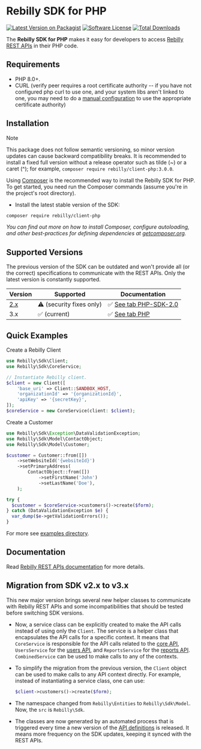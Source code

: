 # Rebilly SDK for PHP

[![Latest Version on Packagist][ico-version]][link-packagist] 
[![Software License][ico-license]](LICENSE) 
[![Total Downloads][ico-downloads]][link-downloads] 

The **Rebilly SDK for PHP** makes it easy for developers to access
[Rebilly REST APIs][link-api-doc] in their PHP code.

## Requirements

* PHP 8.0+.
* CURL (verify peer requires a root certificate authority -- if you have not configured php curl to use one, and your system libs aren't linked to one, you may need to do a [manual configuration](http://stackoverflow.com/questions/17478283/paypal-access-ssl-certificate-unable-to-get-local-issuer-certificate/19149687#19149687) to use the appropriate certificate authority)

## Installation

> [!NOTE]  
> This package does not follow semantic versioning, so minor version updates can cause backward compatibility breaks. It is recommended to install a fixed full version without a release operator such as tilde (~) or a caret (^); for example, `composer require rebilly/client-php:3.0.0`.

Using [Composer](http://getcomposer.org/) is the recommended way to install the Rebilly SDK for PHP.
To get started, you need run the Composer commands (assume you're in the project's root directory).

- Install the latest stable version of the SDK:

```bash
composer require rebilly/client-php
```

_You can find out more on how to install Composer, configure autoloading,
and other best-practices for defining dependencies at [getcomposer.org](http://getcomposer.org/)._

## Supported Versions

The previous version of the SDK can be outdated and won't provide all (or the correct) specifications to communicate with the REST APIs. Only the latest version is constantly supported.

| Version                | Supported                | Documentation                         |
|------------------------|--------------------------|---------------------------------------|
| [2.x][link-github-v2x] | ⚠️ (security fixes only)  | ✅ [See tab PHP-SDK-2.0][link-api-doc] |
| 3.x                    | ✅ (current)              | ✅ [See tab PHP][link-api-doc]         |

## Quick Examples

Create a Rebilly Client

```php
use Rebilly\Sdk\Client;
use Rebilly\Sdk\CoreService;

// Instantiate Rebilly client.
$client = new Client([
    'base_uri' => Client::SANDBOX_HOST,
    'organizationId' => '{organizationId}',
    'apiKey' => '{secretKey}',
]);
$coreService = new CoreService(client: $client);
```

Create a Customer

```php
use Rebilly\Sdk\Exception\DataValidationException;
use Rebilly\Sdk\Model\ContactObject;
use Rebilly\Sdk\Model\Customer;

$customer = Customer::from([])
    ->setWebsiteId('{websiteId}')
    ->setPrimaryAddress(
        ContactObject::from([])
            ->setFirstName('John')
            ->setLastName('Doe'),
    );

try {
  $customer = $coreService->customers()->create($form);
} catch (DataValidationException $e) {
  var_dump($e->getValidationErrors());
}
```

For more see [examples directory](./examples/).

## Documentation

Read [Rebilly REST APIs documentation][link-api-doc] for more details.

## Migration from SDK v2.x to v3.x

This new major version brings several new helper classes to communicate with Rebilly REST APIs and some incompatibilities that should be tested before switching SDK versions.

- Now, a service class can be explicitly created to make the API calls instead of using only the `Client`. The service is a helper class that encapsulates the API calls for a specific context. It means that `CoreService` is responsible for the API calls related to the [core API][link-api-doc], `UsersService` for the [users API][link-api-doc-user], and `ReportsService` for the [reports API][link-api-doc-reports]. `CombinedService` can be used to make calls to any of the contexts.

- To simplify the migration from the previous version, the `Client` object can be used to make calls to any API context directly. For example, instead of instantiating a service class, one can use:
  ```php
  $client->customers()->create($form);
  ```

- The namespace changed from `Rebilly\Entities` to `Rebilly\Sdk\Model`. Now, the `src` is `Rebilly\Sdk`.

- The classes are now generated by an automated process that is triggered every time a new version of the [API definitions][link-api-defs] is released. It means more frequency on the SDK updates, keeping it synced with the REST APIs.

[ico-license]: https://img.shields.io/badge/license-MIT-brightgreen.svg
[ico-version]: https://img.shields.io/packagist/v/rebilly/client-php.svg
[ico-downloads]: https://img.shields.io/packagist/dt/rebilly/client-php.svg

[link-api-doc]: https://api-reference.rebilly.com/
[link-api-doc-user]: https://user-api-docs.rebilly.com/
[link-api-doc-reports]: https://reports-api-docs.rebilly.com/
[link-github]: https://github.com/Rebilly/rebilly-php
[link-packagist]: https://packagist.org/packages/rebilly/client-php
[link-downloads]: https://packagist.org/packages/rebilly/client-php
[link-github-v2x]: https://github.com/Rebilly/rebilly-php/tree/v2.x
[link-api-defs]: https://github.com/Rebilly/api-definitions
